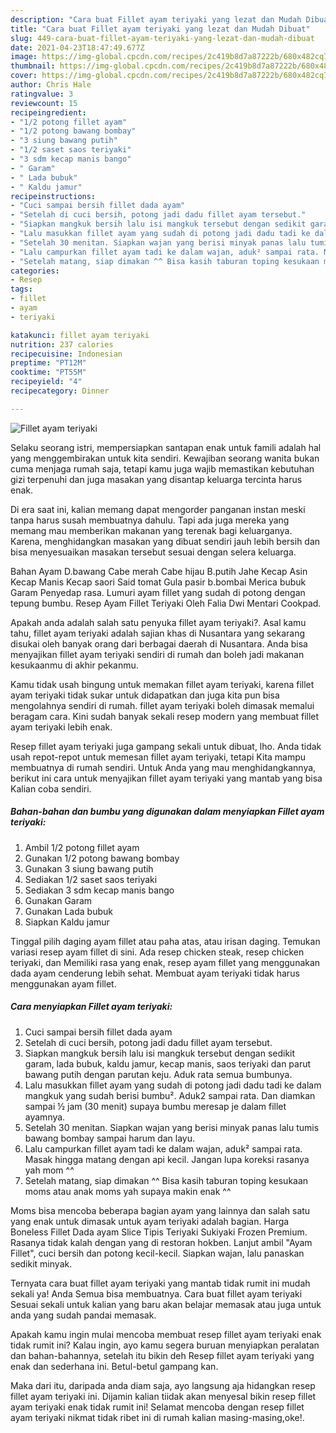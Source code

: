 ```yaml
---
description: "Cara buat Fillet ayam teriyaki yang lezat dan Mudah Dibuat"
title: "Cara buat Fillet ayam teriyaki yang lezat dan Mudah Dibuat"
slug: 449-cara-buat-fillet-ayam-teriyaki-yang-lezat-dan-mudah-dibuat
date: 2021-04-23T18:47:49.677Z
image: https://img-global.cpcdn.com/recipes/2c419b8d7a87222b/680x482cq70/fillet-ayam-teriyaki-foto-resep-utama.jpg
thumbnail: https://img-global.cpcdn.com/recipes/2c419b8d7a87222b/680x482cq70/fillet-ayam-teriyaki-foto-resep-utama.jpg
cover: https://img-global.cpcdn.com/recipes/2c419b8d7a87222b/680x482cq70/fillet-ayam-teriyaki-foto-resep-utama.jpg
author: Chris Hale
ratingvalue: 3
reviewcount: 15
recipeingredient:
- "1/2 potong fillet ayam"
- "1/2 potong bawang bombay"
- "3 siung bawang putih"
- "1/2 saset saos teriyaki"
- "3 sdm kecap manis bango"
- " Garam"
- " Lada bubuk"
- " Kaldu jamur"
recipeinstructions:
- "Cuci sampai bersih fillet dada ayam"
- "Setelah di cuci bersih, potong jadi dadu fillet ayam tersebut."
- "Siapkan mangkuk bersih lalu isi mangkuk tersebut dengan sedikit garam, lada bubuk, kaldu jamur, kecap manis, saos teriyaki dan parut bawang putih dengan parutan keju. Aduk rata semua bumbunya."
- "Lalu masukkan fillet ayam yang sudah di potong jadi dadu tadi ke dalam mangkuk yang sudah berisi bumbu². Aduk2 sampai rata. Dan diamkan sampai ½ jam (30 menit) supaya bumbu meresap je dalam fillet ayamnya."
- "Setelah 30 menitan. Siapkan wajan yang berisi minyak panas lalu tumis bawang bombay sampai harum dan layu."
- "Lalu campurkan fillet ayam tadi ke dalam wajan, aduk² sampai rata. Masak hingga matang dengan api kecil. Jangan lupa koreksi rasanya yah mom ^^"
- "Setelah matang, siap dimakan ^^ Bisa kasih taburan toping kesukaan moms atau anak moms yah supaya makin enak ^^"
categories:
- Resep
tags:
- fillet
- ayam
- teriyaki

katakunci: fillet ayam teriyaki 
nutrition: 237 calories
recipecuisine: Indonesian
preptime: "PT12M"
cooktime: "PT55M"
recipeyield: "4"
recipecategory: Dinner

---
```



![Fillet ayam teriyaki](https://img-global.cpcdn.com/recipes/2c419b8d7a87222b/680x482cq70/fillet-ayam-teriyaki-foto-resep-utama.jpg)

Selaku seorang istri, mempersiapkan santapan enak untuk famili adalah hal yang menggembirakan untuk kita sendiri. Kewajiban seorang  wanita bukan cuma menjaga rumah saja, tetapi kamu juga wajib memastikan kebutuhan gizi terpenuhi dan juga masakan yang disantap keluarga tercinta harus enak.

Di era  saat ini, kalian memang dapat mengorder panganan instan meski tanpa harus susah membuatnya dahulu. Tapi ada juga mereka yang memang mau memberikan makanan yang terenak bagi keluarganya. Karena, menghidangkan masakan yang dibuat sendiri jauh lebih bersih dan bisa menyesuaikan masakan tersebut sesuai dengan selera keluarga. 

Bahan Ayam D.bawang Cabe merah Cabe hijau B.putih Jahe Kecap Asin Kecap Manis Kecap saori Said tomat Gula pasir b.bombai Merica bubuk Garam Penyedap rasa. Lumuri ayam fillet yang sudah di potong dengan tepung bumbu. Resep Ayam Fillet Teriyaki Oleh Falia Dwi Mentari Cookpad.

Apakah anda adalah salah satu penyuka fillet ayam teriyaki?. Asal kamu tahu, fillet ayam teriyaki adalah sajian khas di Nusantara yang sekarang disukai oleh banyak orang dari berbagai daerah di Nusantara. Anda bisa menyajikan fillet ayam teriyaki sendiri di rumah dan boleh jadi makanan kesukaanmu di akhir pekanmu.

Kamu tidak usah bingung untuk memakan fillet ayam teriyaki, karena fillet ayam teriyaki tidak sukar untuk didapatkan dan juga kita pun bisa mengolahnya sendiri di rumah. fillet ayam teriyaki boleh dimasak memalui beragam cara. Kini sudah banyak sekali resep modern yang membuat fillet ayam teriyaki lebih enak.

Resep fillet ayam teriyaki juga gampang sekali untuk dibuat, lho. Anda tidak usah repot-repot untuk memesan fillet ayam teriyaki, tetapi Kita mampu membuatnya di rumah sendiri. Untuk Anda yang mau menghidangkannya, berikut ini cara untuk menyajikan fillet ayam teriyaki yang mantab yang bisa Kalian coba sendiri.

<!--inarticleads1-->

##### Bahan-bahan dan bumbu yang digunakan dalam menyiapkan Fillet ayam teriyaki:

1. Ambil 1/2 potong fillet ayam
1. Gunakan 1/2 potong bawang bombay
1. Gunakan 3 siung bawang putih
1. Sediakan 1/2 saset saos teriyaki
1. Sediakan 3 sdm kecap manis bango
1. Gunakan  Garam
1. Gunakan  Lada bubuk
1. Siapkan  Kaldu jamur


Tinggal pilih daging ayam fillet atau paha atas, atau irisan daging. Temukan variasi resep ayam fillet di sini. Ada resep chicken steak, resep chicken teriyaki, dan Memiliki rasa yang enak, resep ayam fillet yang menggunakan dada ayam cenderung lebih sehat. Membuat ayam teriyaki tidak harus menggunakan ayam fillet. 

<!--inarticleads2-->

##### Cara menyiapkan Fillet ayam teriyaki:

1. Cuci sampai bersih fillet dada ayam
1. Setelah di cuci bersih, potong jadi dadu fillet ayam tersebut.
1. Siapkan mangkuk bersih lalu isi mangkuk tersebut dengan sedikit garam, lada bubuk, kaldu jamur, kecap manis, saos teriyaki dan parut bawang putih dengan parutan keju. Aduk rata semua bumbunya.
1. Lalu masukkan fillet ayam yang sudah di potong jadi dadu tadi ke dalam mangkuk yang sudah berisi bumbu². Aduk2 sampai rata. Dan diamkan sampai ½ jam (30 menit) supaya bumbu meresap je dalam fillet ayamnya.
1. Setelah 30 menitan. Siapkan wajan yang berisi minyak panas lalu tumis bawang bombay sampai harum dan layu.
1. Lalu campurkan fillet ayam tadi ke dalam wajan, aduk² sampai rata. Masak hingga matang dengan api kecil. Jangan lupa koreksi rasanya yah mom ^^
1. Setelah matang, siap dimakan ^^ Bisa kasih taburan toping kesukaan moms atau anak moms yah supaya makin enak ^^


Moms bisa mencoba beberapa bagian ayam yang lainnya dan salah satu yang enak untuk dimasak untuk ayam teriyaki adalah bagian. Harga Boneless Fillet Dada ayam Slice Tipis Teriyaki Sukiyaki Frozen Premium. Rasanya tidak kalah dengan yang di restoran hokben. Lanjut ambil &#34;Ayam Fillet&#34;, cuci bersih dan potong kecil-kecil. Siapkan wajan, lalu panaskan sedikit minyak. 

Ternyata cara buat fillet ayam teriyaki yang mantab tidak rumit ini mudah sekali ya! Anda Semua bisa membuatnya. Cara buat fillet ayam teriyaki Sesuai sekali untuk kalian yang baru akan belajar memasak atau juga untuk anda yang sudah pandai memasak.

Apakah kamu ingin mulai mencoba membuat resep fillet ayam teriyaki enak tidak rumit ini? Kalau ingin, ayo kamu segera buruan menyiapkan peralatan dan bahan-bahannya, setelah itu bikin deh Resep fillet ayam teriyaki yang enak dan sederhana ini. Betul-betul gampang kan. 

Maka dari itu, daripada anda diam saja, ayo langsung aja hidangkan resep fillet ayam teriyaki ini. Dijamin kalian tiidak akan menyesal bikin resep fillet ayam teriyaki enak tidak rumit ini! Selamat mencoba dengan resep fillet ayam teriyaki nikmat tidak ribet ini di rumah kalian masing-masing,oke!.

